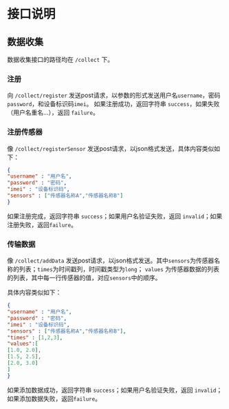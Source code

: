 # 接口说明

## 数据收集
数据收集接口的路径均在 `/collect` 下。

### 注册
向 `/collect/register` 发送post请求，以参数的形式发送用户名`username`，密码`password`，和设备标识码`imei`。
如果注册成功，返回字符串 `success`，如果失败（用户名重名...），返回 `failure`。

### 注册传感器
像 `/collect/registerSensor` 发送post请求，以json格式发送，具体内容类似如下：

```json
{
"username" : "用户名",
"password" : "密码",
"imei" : "设备标识码",
"sensors" : ["传感器名称A","传感器名称B"]
}
```
如果注册完成，返回字符串 `success`；如果用户名验证失败，返回 `invalid`；如果注册失败，返回`failure`。

### 传输数据
像 `/collect/addData` 发送post请求，以json格式发送。其中`sensors`为传感器名称的列表；`times`为时间戳列，时间戳类型为`long`；
`values` 为传感器数据的列表的列表，其中每一行传感器的值，对应`sensors`中的顺序。

具体内容类似如下：

```json
{
"username" : "用户名",
"password" : "密码",
"imei" : "设备标识码",
"sensors" : ["传感器名称A","传感器名称B"],
"times" : [1,2,3],
"values":[
[1.0, 2.0],
[1.5, 2.5],
[2.0, 3.0]
] 
}
```
如果添加数据成功，返回字符串 `success`；如果用户名验证失败，返回 `invalid`；如果添加数据失败，返回`failure`。




